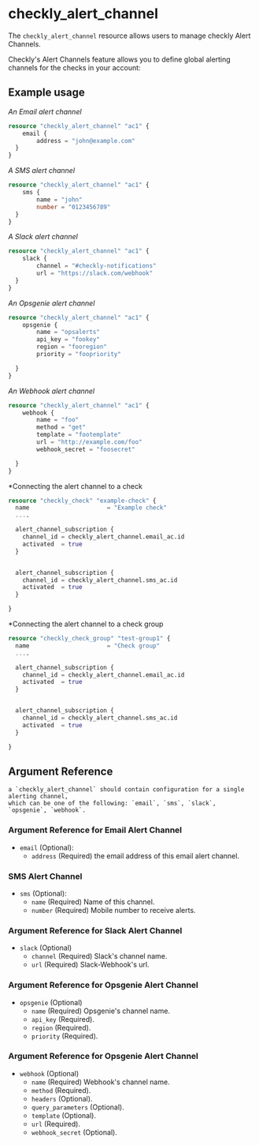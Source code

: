 # checkly_alert_channel
The `checkly_alert_channel` resource allows users to manage checkly Alert Channels.  

Checkly's Alert Channels feature allows you to define global alerting channels for the checks in your account:

## Example usage
*An Email alert channel*
```terraform
resource "checkly_alert_channel" "ac1" {
    email {
        address = "john@example.com"
  }
}
```  

*A SMS alert channel*
```terraform
resource "checkly_alert_channel" "ac1" {
    sms {
        name = "john"
        number = "0123456789"
  }
}
```  

*A Slack alert channel*
```terraform
resource "checkly_alert_channel" "ac1" {
    slack {
        channel = "#checkly-notifications"
        url = "https://slack.com/webhook"
  }
}
```  

*An Opsgenie alert channel*
```terraform
resource "checkly_alert_channel" "ac1" {
    opsgenie {
        name = "opsalerts"
        api_key = "fookey"
        region = "fooregion"
        priority = "foopriority"

  }
}
```  


*An Webhook alert channel*
```terraform
resource "checkly_alert_channel" "ac1" {
    webhook {
        name = "foo"
        method = "get"
        template = "footemplate"
        url = "http://example.com/foo"
        webhook_secret = "foosecret"

  }
}
```  

*Connecting the alert channel to a check
```terraform
resource "checkly_check" "example-check" {
  name                      = "Example check"
  ....

  alert_channel_subscription {
    channel_id = checkly_alert_channel.email_ac.id
    activated  = true
  }


  alert_channel_subscription {
    channel_id = checkly_alert_channel.sms_ac.id
    activated  = true
  }

}
```

*Connecting the alert channel to a check group
```terraform
resource "checkly_check_group" "test-group1" {
  name                      = "Check group"
  ....

  alert_channel_subscription {
    channel_id = checkly_alert_channel.email_ac.id
    activated  = true
  }


  alert_channel_subscription {
    channel_id = checkly_alert_channel.sms_ac.id
    activated  = true
  }

}
```

## Argument Reference
    a `checkly_alert_channel` should contain configuration for a single alerting channel, 
    which can be one of the following: `email`, `sms`, `slack`, `opsgenie`, `webhook`.
### Argument Reference for Email Alert Channel
* `email` (Optional): 
    * `address` (Required) the email address of this email alert channel.
### SMS Alert Channel
* `sms` (Optional):
    * `name` (Required) Name of this channel.
    * `number` (Required) Mobile number to receive alerts.
### Argument Reference for Slack Alert Channel
* `slack` (Optional)
    * `channel` (Required) Slack's channel name.
    * `url` (Required) Slack-Webhook's url.
### Argument Reference for Opsgenie Alert Channel
* `opsgenie` (Optional)
    * `name` (Required) Opsgenie's channel name.
    * `api_key` (Required).
    * `region` (Required).
    * `priority` (Required).
### Argument Reference for Opsgenie Alert Channel
* `webhook` (Optional)
    * `name` (Required) Webhook's channel name.
    * `method` (Required).
    * `headers` (Optional).
    * `query_parameters` (Optional).
    * `template` (Optional).
    * `url` (Required).
    * `webhook_secret` (Optional).
